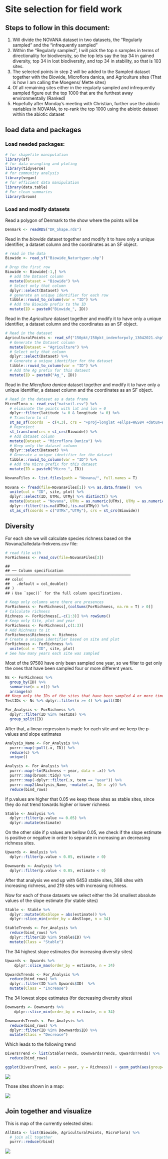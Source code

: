Site selection for field work
================

## Steps to follow in this document:

1.  Will divide the NOVANA dataset in two datasets, the “Regularly
    sampled” and the “infrequently sampled”
2.  Within the “Regularly sampled”, I will pick the top n samples in
    terms of directionality for biodiversity, so the top lets say the
    top 34 in gained diversity, top 34 in lost biodiversity, and top 34
    in stability, so that is 103 sites.
3.  The selected points in step 2 will be added to the Sampled dataset
    together with the Biowide, Microflora danica, and Agriculture sites
    (That is how I am calling the Moegens/ Mette sites)
4.  Of all remaining sites either in the regularly sampled and
    infrequently sampled figure out the top 1000 that are the furthest
    away environmentally (Ranked)
5.  Hopefully after Monday’s meeting with Christian, further use the
    abiotic variables in NOVANA, to re-rank the top 1000 using the
    abiotic dataset within the abiotic dataset

## load data and packages

### Load needed packages:

``` r
# for shapefile manipulation
library(sf)
# for data wrangling and ploting
library(tidyverse)
# for community analysis
library(vegan)
# for efficient data manipulation
library(data.table)
# For clean summaries
library(broom)
```

### Load and modify datasets

Read a polygon of Denmark to the show where the points will be

``` r
Denmark <- readRDS("DK_Shape.rds")
```

Read in the *biowide* dataset together and modify it to have only a
unique identifier, a dataset column and the coordinates as an SF object.

``` r
# read in the data
Biowide <- read_sf("Biowide_Naturtyper.shp")

# Drop the first row
Biowide <- Biowide[-1,] %>% 
  # add the Dataset column
  mutate(Dataset = "Biowide") %>% 
  # Select only that column
  dplyr::select(Dataset) %>%
  # generate an unique identifier for each row
  tibble::rowid_to_column(var = "ID") %>% 
  # Add the Biowide prefix to the ID
  mutate(ID = paste0("Biowide_", ID))
```

Read in the *Agriculture* dataset together and modify it to have only a
unique identifier, a dataset column and the coordinates as an SF object.

``` r
# Read in the dataset
AgriculturalPoints <- read_sf("150pkt/150pkt_indenforpoly_13042021.shp") %>% 
  # Generate the Dataset column
  mutate(Dataset = "Agriculture") %>%
  # Select only that column
  dplyr::select(Dataset) %>%
  # Generate a unique identifier for the dataset
  tibble::rowid_to_column(var = "ID") %>% 
  # Add the Ag prefix for this dataest
  mutate(ID = paste0("Ag_", ID))
```

Read in the *Microflora danica* dataset together and modify it to have
only a unique identifier, a dataset column and the coordinates as an SF
object.

``` r
# Read in the dataset as a data frame
MicroFlora <- read_csv("natsoil.csv") %>% 
  # eliminate the points with lat and lon = 0
  dplyr::filter(latitude != 0 & longitude != 0) %>%
  # Transform to sf
  st_as_sf(coords  = c(4,3), crs = "+proj=longlat +ellps=WGS84 +datum=WGS84 +no_defs +towgs84=0,0,0") %>%
  # Reproject 
  st_transform(crs = st_crs(Biowide)) %>% 
  # Add dataset column
  mutate(Dataset = "Microflora Danica") %>%
  # Keep only the dataset column
  dplyr::select(Dataset) %>%
  # Generate a unique identifier for the dataset
  tibble::rowid_to_column(var = "ID") %>% 
  # Add the Micro prefix for this dataest
  mutate(ID = paste0("Micro_", ID))
```

``` r
NovanaFiles <- list.files(path = "Novana/", full.names = T) 
  
Novana <- fread(file=NovanaFiles[1]) %>% as.data.frame()  %>%
  unite(col = "ID", site, plot) %>% 
  dplyr::select(ID, UTMx, UTMy) %>% distinct() %>% 
  mutate(Dataset = "Novana", UTMx = as.numeric(UTMx), UTMy = as.numeric(UTMy)) %>% 
  dplyr::filter(!is.na(UTMx),!is.na(UTMy)) %>% 
  st_as_sf(coords = c("UTMx","UTMy"), crs = st_crs(Biowide))
```

## Diversity

For each site we will calculate species richness based on the
Novana//alledata-frekvens.csv file:

``` r
# read file with 
ForRichness <- read_csv(file=NovanaFiles[3])
```

    ## 
    ## ── Column specification ────────────────────────────────────────────────────────
    ## cols(
    ##   .default = col_double()
    ## )
    ## ℹ Use `spec()` for the full column specifications.

``` r
# Keep only columns were there are presences
ForRichness <- ForRichness[,(colSums(ForRichness, na.rm = T) > 0)]
# Calculate richness
Richness <- ForRichness[,-c(1:3)] %>% rowSums()
# Keep only Site, plot and year
ForRichness <- ForRichness[,c(1:3)]
# Add Richness to it
ForRichness$Richness <- Richness
# Create a unique identifier based on site and plot
ForRichness <- ForRichness %>% 
  unite(col = "ID", site, plot)
# See how many years each site was sampled
```

Most of the 97560 have only been sampled one year, so we filter to get
only the ones that have been sampled four or more different years.

``` r
Ns <- ForRichness %>% 
  group_by(ID) %>% 
  summarise(n = n()) %>% 
  arrange(n) 
## Keep only the IDs of the sites that have been sampled 4 or more times
TestIDs <- Ns %>% dplyr::filter(n >= 4) %>% pull(ID)

For_Analysis <- ForRichness %>% 
  dplyr::filter(ID %in% TestIDs) %>% 
  group_split(ID)
```

After that, a linear regression is made for each site and we keep the
p-values and slope estimates

``` r
Analysis_Name <- For_Analysis %>% 
  purrr::map(~pull(.x, ID)) %>% 
  reduce(c) %>% 
  unique()

Analysis <- For_Analysis %>% 
  purrr::map(~lm(Richness ~ year, data = .x)) %>% 
  purrr::map(broom::tidy) %>% 
  purrr::map(~dplyr::filter(.x, term == "year")) %>% 
  purrr::map2(Analysis_Name, ~mutate(.x, ID = .y)) %>% 
  reduce(bind_rows)
```

If p.values are higher that 0.05 we keep these sites as stable sites,
since they do not trend towards higher or lower richness

``` r
Stable <- Analysis %>% 
  dplyr::filter(p.value >= 0.05) %>% 
  dplyr::mutate(estimate)
```

On the other side if p values are bellow 0.05, we check if the slope
estimate is positive or negative in order to separate in increasing an
decreasing richness sites.

``` r
Upwards <- Analysis %>% 
  dplyr::filter(p.value < 0.05, estimate > 0)

Downwards <- Analysis %>% 
  dplyr::filter(p.value < 0.05, estimate < 0)
```

After that analysis we end up with 6453 stable sites, 388 sites with
increasing richness, and 219 sites with increasing richness.

Now for each of those datasets we select either the 34 smallest absolute
values of the slope estimate (for stable sites)

``` r
Stable <- Stable %>% 
  dplyr::mutate(AbsSlope = abs(estimate)) %>% 
  dplyr::slice_min(order_by = AbsSlope, n = 34)

StableTrends <- For_Analysis %>% 
  reduce(bind_rows) %>% 
  dplyr::filter(ID %in% Stable$ID) %>% 
  mutate(Class = "Stable")
```

The 34 highest slope estimates (for increasing diversity sites)

``` r
Upwards <- Upwards %>% 
    dplyr::slice_max(order_by = estimate, n = 34)

UpwardsTrends <- For_Analysis %>% 
  reduce(bind_rows) %>% 
  dplyr::filter(ID %in% Upwards$ID)  %>% 
  mutate(Class = "Increase")
```

The 34 lowest slope estimates (for decreasing diversity sites)

``` r
Downwards <- Downwards %>% 
    dplyr::slice_min(order_by = estimate, n = 34)

DownwardsTrends <- For_Analysis %>% 
  reduce(bind_rows) %>% 
  dplyr::filter(ID %in% Downwards$ID) %>% 
  mutate(Class = "Decrease")
```

Which leads to the following trend

``` r
DiversTrend <- list(StableTrends, DownwardsTrends, UpwardsTrends) %>% 
  reduce(bind_rows)

ggplot(DiversTrend, aes(x = year, y = Richness)) + geom_path(aes(group= ID, color = ID)) + geom_point(aes(group= ID, color = ID)) + theme_bw() + theme(legend.position = "none") + facet_wrap(~Class)
```

![](README_files/figure-gfm/Trends-1.png)<!-- -->

Those sites shown in a map:

![](README_files/figure-gfm/unnamed-chunk-3-1.png)<!-- -->

## Join together and visualize

This is map of the currently selected sites:

``` r
AllData <- list(Biowide, AgriculturalPoints, MicroFlora) %>% 
  # join all together
  purrr::reduce(rbind)
```

![](README_files/figure-gfm/unnamed-chunk-4-1.png)<!-- -->
